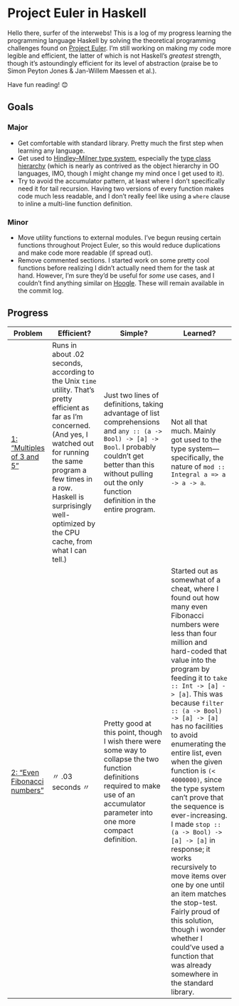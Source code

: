 # Project Euler in Haskell
Hello there, surfer of the interwebs! This is a log of my progress learning the programming language Haskell by solving the theoretical programming challenges found on [Project Euler](https://projecteuler.net). I’m still working on making my code more legible and efficient, the latter of which is not Haskell’s _greatest_ strength, though it’s astoundingly efficient for its level of abstraction (praise be to Simon Peyton Jones & Jan-Willem Maessen et al.).

Have fun reading! 😊

## Goals

### Major
- Get comfortable with standard library. Pretty much the first step when learning any language.
- Get used to [Hindley–Milner type system](https://en.wikipedia.org/wiki/Hindley–Milner_type_system), especially the [type class hierarchy](https://www.haskell.org/tutorial/classes.html) (which is nearly as contrived as the object hierarchy in OO languages, IMO, though I might change my mind once I get used to it).
- Try to avoid the accumulator pattern, at least where I don’t specifically need it for tail recursion. Having two versions of every function makes code much less readable, and I don’t really feel like using a `where` clause to inline a multi-line function definition.

### Minor
- Move utility functions to external modules. I’ve begun reusing certain functions throughout Project Euler, so this would reduce duplications and make code more readable (if spread out).
- Remove commented sections. I started work on some pretty cool functions before realizing I didn’t actually need them for the task at hand. However, I’m sure they’d be useful for _some_ use cases, and I couldn’t find anything similar on [Hoogle](https://www.haskell.org/hoogle/). These will remain available in the commit log.

## Progress
Problem | Efficient? | Simple? | Learned?
----------|------------|---------|---------
[1: “Multiples of 3 and 5”](https://projecteuler.net/problem=1) | Runs in about .02 seconds, according to the Unix `time` utility. That’s pretty efficient as far as I’m concerned. (And yes, I watched out for running the same program a few times in a row. Haskell is surprisingly well-optimized by the CPU cache, from what I can tell.) | Just two lines of definitions, taking advantage of list comprehensions and `any :: (a -> Bool) -> [a] -> Bool`. I probably couldn’t get better than this without pulling out the only function definition in the entire program. | Not all that much. Mainly got used to the type system—specifically, the nature of `mod :: Integral a => a -> a -> a`.
[2: “Even Fibonacci numbers”](https://projecteuler.net/problem=2) | 〃 .03 seconds 〃 | Pretty good at this point, though I wish there were some way to collapse the two function definitions required to make use of an accumulator parameter into one more compact definition. | Started out as somewhat of a cheat, where I found out how many even Fibonacci numbers were less than four million and hard-coded that value into the program by feeding it to `take :: Int -> [a] -> [a]`. This was because `filter :: (a -> Bool) -> [a] -> [a]` has no facilities to avoid enumerating the entire list, even when the given function is `(< 4000000)`, since the type system can’t prove that the sequence is ever-increasing. I made `stop :: (a -> Bool) -> [a] -> [a]` in response; it works recursively to move items over one by one until an item matches the stop-test. Fairly proud of this solution, though i wonder whether I could’ve used a function that was already somewhere in the standard library.
